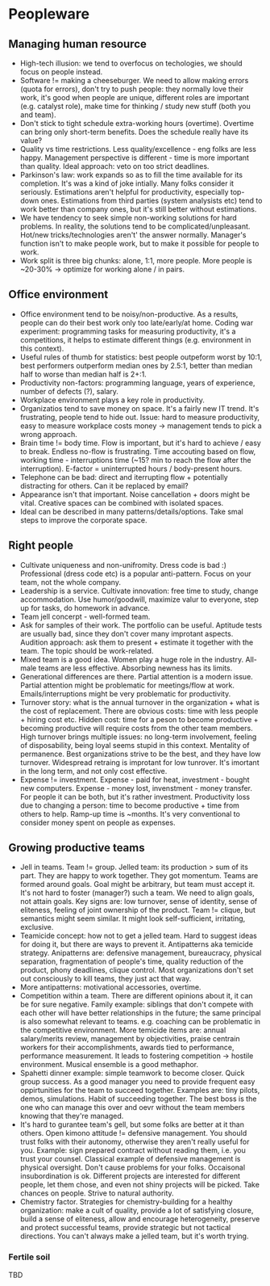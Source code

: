 # Peopleware

## Managing human resource

*  High-tech illusion: we tend to overfocus on techologies, we should focus on people instead.
*  Software != making a cheeseburger. We need to allow making errors (quota for errors), don't try to push people: they normally love their work, it's good when people are unique, different roles are important (e.g. catalyst role), make time for thinking / study new stuff (both you and team).
*  Don't stick to tight schedule extra-working hours (overtime). Overtime can bring only short-term benefits. Does the schedule really have its value?
*  Quality vs time restrictions. Less quality/excellence - eng folks are less happy. Management perspective is different - time is more important than quality. Ideal approach: veto on too strict deadlines.
*  Parkinson's law: work expands so as to fill the time available for its completion. It's was a kind of joke intially. Many folks consider it seriously. Estimations aren't helpful for productivity, especially top-down ones. Estimations from third parties (system analysists etc) tend to work better than company ones, but it's still better without estimations. 
*  We have tendency to seek simple non-working solutions for hard problems. In reality, the solutions tend to be complicated/unpleasant. Hot/new tricks/technologies aren't' the answer normally. Manager's function isn't to make people work, but to make it possible for people to work.
*  Work split is three big chunks: alone, 1:1, more people. More people is ~20-30% -> optimize for working alone / in pairs.

## Office environment

*  Office environment tend to be noisy/non-productive. As a results, people can do their best work only too late/early/at home. Coding war experiment: programming tasks for measuring productivity, it's a competitions, it helps to estimate different things (e.g. environment in this context). 
*  Useful rules of thumb for statistics: best people outpeform worst by 10:1, best performers outperform median ones by 2.5:1, better than median half to worse than median half is 2+:1.
*  Productivity non-factors: programming language, years of experience, number of defects (?), salary.
*  Workplace environment plays a key role in productivity.
*  Organizatios tend to save money on space. It's a fairly new IT trend. It's frustrating, people tend to hide out. Issue: hard to measure productivity, easy to measure workplace costs money -> management tends to pick a wrong approach.
*  Brain time != body time. Flow is important, but it's hard to achieve / easy to break. Endless no-flow is frustrating. Time accouting based on flow, working time - interruptions time (~15? min to reach the flow after the interruption). E-factor = uninterrupted hours / body-present hours.  
*  Telephone can be bad: direct and iterrupting flow + potentially distracting for others. Can it be replaced by email?
*  Appearance isn't that important. Noise cancellation + doors might be vital. Creative spaces can be combined with isolated spaces.
*  Ideal can be described in many patterns/details/options. Take smal steps to improve the corporate space.

## Right people

*  Cultivate uniqueness and non-unifromity. Dress code is bad :) Professional (dress code etc) is a popular anti-pattern. Focus on your team, not the whole company.
*  Leadership is a service. Cultivate innovation: free time to study, change accommodation. Use humor/goodwill, maximize valur to everyone, step up for tasks, do homework in advance.
*  Team jell concerpt - well-formed team.
*  Ask for samples of their work. The portfolio can be useful. Aptitude tests are usually bad, since they don't cover many improtant aspects. Audition approach: ask them to present + estimate it together with the team. The topic should be work-related.
*  Mixed team is a good idea. Women play a huge role in the industry. All-male teams are less effective. Absorbing newness has its limits.
*  Generational differences are there. Partial attention is a modern issue. Partial attention might be problematic for meetings/flow at work. Emails/interruptions might be very problematic for productivity.
*  Turnover story: what is the annual turnover in the organization + what is the cost of replacement. There are obvious costs: time with less people + hiring cost etc. Hidden cost: time for a peson to become productive + becoming productive will require costs from the other team members. High turnover brings multiple issues: no long-term involvement, feeling of disposability, being loyal seems stupid in this context. Mentality of permanence.  Best organizations strive to be the best, and they have low turnover. Widespread retraing is improtant for low tunrover. It's imortant in the long term, and not only cost effective.
*  Expense != investment. Expense - paid for heat, investment - bought new computers. Expense - money lost, invenstment - money transfer. For people it can be both, but it's rather investment. Productivity loss due to changing a person: time to become productive + time from others to help. Ramp-up time is ~months. It's very conventional to consider money spent on people as expenses.

## Growing productive teams

*  Jell in teams. Team != group. Jelled team: its production > sum of its part. They are happy to work together. They got momentum. Teams are formed around goals. Goal might be arbitrary, but team must accept it. It's not hard to foster (manager?) such a team. We need to align goals, not attain goals. Key signs are: low turnover, sense of identity, sense of eliteness, feeling of joint ownership of the product. Team != clique, but semantics might seem similar. It might look self-sufficient, irritating, exclusive.
*  Teamicide concept: how not to get a jelled team. Hard to suggest ideas for doing it, but there are ways to prevent it. Antipatterns aka temicide strategy. Anipatterns are: defensive management, bureaucracy, physical separation, fragmentation of people's time, quality reduction of the product, phony deadlines, clique control. Most organizations don't set out consciously to kill teams, they just act that way.
*  More antipatterns: motivational accessories, overtime.
*  Competition within a team. There are different opinions about it, it can be for sure negative. Family example: siblings that don't compete with each other will have better relationships in the future; the same principal is also somewhat relevant to teams. e.g. coaching can be problematic in the competitive environment. More temicide items are: annual salary/merits review, management by objectivities, praise centrain workers for their accomplishments, awards tied to performance, performance measurement.  It leads to fostering competition -> hostile environment. Musical ensemble is a good methaphor.
*  Spahetti dinner example: simple teamwork to become closer. Quick group success. As a good manager you need to provide frequent easy oppirtunities for the team to succeed together. Examples are: tiny pilots, demos, simulations. Habit of succeeding together. The best boss is the one who can manage this over and oevr without the team members knowing that they're managed.
*  It's hard to gurantee team's gell, but some folks are better at it than others. Open kimono attitude != defensive management. You should trust folks with their autonomy, otherwise they aren't really useful for you. Example: sign prepared contract without reading them, i.e. you trust your counsel. Classical example of defensive management is physical oversight. Don't cause problems for your folks. Occaisonal insubordination is ok. Different projects are interested for different people, let them chose, and even not shiny projects will be picked. Take chances on people. Strive to natural authority.
*  Chemistry factor. Strategies for chemistry-building for a healthy organization: make a cult of quality, provide a lot of satisfying closure, build a sense of eliteness, allow and encourage heterogeneity, preserve and protect successful teams, provide strategic but not tactical directions. You can't always make a jelled team, but it's worth trying.

### Fertile soil

TBD
